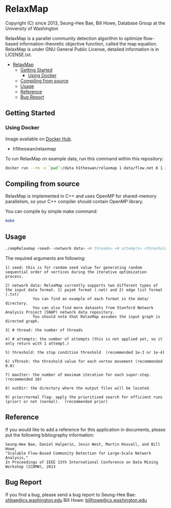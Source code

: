 # RelaxMap

Copyright (C) since 2013,  Seung-Hee Bae, Bill Howe, Database Group at the University of Washington

RelaxMap is a parallel community detection algorithm to optimize flow-based information-theoretic objective function, called the map equation. 
RelaxMap is under GNU General Public License, detailed information is in LICENSE.txt.

- [RelaxMap](#relaxmap)
	- [Getting Started](#getting-started)
		- [Using Docker](#using-docker)
	- [Compiling from source](#compiling-from-source)
	- [Usage](#usage)
	- [Reference](#reference)
	- [Bug Report](#bug-report)

## Getting Started

### Using Docker

Image available on [Docker Hub](https://hub.docker.com/r/h1theswan/relaxmap).

- h1theswan/relaxmap

To run RelaxMap on example data, run this command within this repository:

```sh
docker run --rm -v `pwd`:/data h1theswan/relaxmap 1 data/flow.net 8 1 1e-4 0.0 10 data prior
```

## Compiling from source

RelaxMap is implemented in C++ and uses OpenMP for shared-memory parallelism,
so your C++ compiler should contain OpenMP library.

You can compile by simple make command:

```sh
make
```


## Usage

```sh
./ompRelaxmap <seed> <network data> <# threads> <# attempts> <threshold> <vThresh> <maxIter> <outDir> <prior/normal>
```

The required arguments are following:

	1) seed: this is for random seed value for generating random sequential order of vertices during the iterative optimization process.

	2) network data: RelaxMap currently supports two different types of the input data format. 1) pajek format (.net) and 2) edge list format (.txt)
				You can find an example of each format in the data/ directory.
				You can also find more datasets from Stanford Network Analysis Project (SNAP) network data repository.
				You should note that RelaxMap assumes the input graph is directed graph.

	3) # thread: the number of threads 

	4) # attempts: the number of attempts (this is not applied yet, so it only return with 1 attempt.)

	5) threshold: the stop condition threshold  (recommended 1e-3 or 1e-4)

	6) vThresh: the threshold value for each vertex movement (recommended 0.0)

	7) maxIter: the number of maximum iteration for each super-step. (recommended 10)

	8) outDir: the directory where the output files will be located.

	9) prior/normal flag: apply the prioritized search for efficient runs (prior) or not (normal).  (recommended prior)


## Reference

If you would like to add a reference for this application in documents, please put the following bibliography information:

	Seung-Hee Bae, Daniel Halperin, Jevin West, Martin Rosvall, and Bill Howe, 
	"Scalable Flow-Based Community Detection for Large-Scale Network Analysis,"
	In Proceedings of IEEE 13th International Conference on Data Mining Workshop (ICDMW), 2013


## Bug Report

If you find a bug, please send a bug report to 
	Seung-Hee Bae: shbae@cs.washington.edu
	Bill Howe: billhowe@cs.washington.edu
